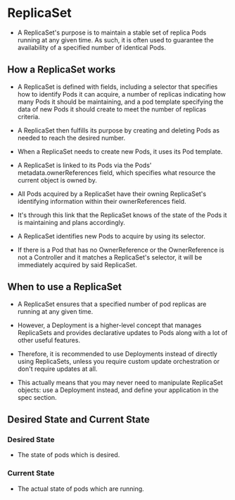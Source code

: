 # ReplicaSet

- A ReplicaSet's purpose is to maintain a stable set of replica Pods running at any given time. As such, it is often used to guarantee the availability of a specified number of identical Pods.

## How a ReplicaSet works

- A ReplicaSet is defined with fields, including a selector that specifies how to identify Pods it can acquire, a number of replicas indicating how many Pods it should be maintaining, and a pod template specifying the data of new Pods it should create to meet the number of replicas criteria.
- A ReplicaSet then fulfills its purpose by creating and deleting Pods as needed to reach the desired number.
- When a ReplicaSet needs to create new Pods, it uses its Pod template.

- A ReplicaSet is linked to its Pods via the Pods' metadata.ownerReferences field, which specifies what resource the current object is owned by.
- All Pods acquired by a ReplicaSet have their owning ReplicaSet's identifying information within their ownerReferences field.
- It's through this link that the ReplicaSet knows of the state of the Pods it is maintaining and plans accordingly.

- A ReplicaSet identifies new Pods to acquire by using its selector.
- If there is a Pod that has no OwnerReference or the OwnerReference is not a Controller and it matches a ReplicaSet's selector, it will be immediately acquired by said ReplicaSet.

## When to use a ReplicaSet

- A ReplicaSet ensures that a specified number of pod replicas are running at any given time.
- However, a Deployment is a higher-level concept that manages ReplicaSets and provides declarative updates to Pods along with a lot of other useful features.
- Therefore, it is recommended to use Deployments instead of directly using ReplicaSets, unless you require custom update orchestration or don't require updates at all.

- This actually means that you may never need to manipulate ReplicaSet objects: use a Deployment instead, and define your application in the spec section.

## Desired State and Current State

### Desired State

- The state of pods which is desired.

### Current State

- The actual state of pods which are running.
